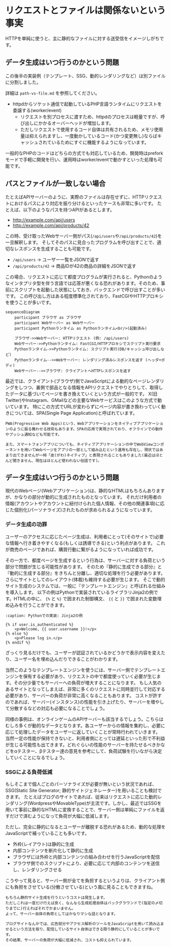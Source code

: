 # リクエストとファイルは関係ないという事実

HTTPを単純に使うと、主に静的なファイルに対する送受信をイメージしがちです。
## データ生成はいつ行うのかという問題

この後半の実装例（テンプレート、SSG、動的レンダリングなど）は別ファイルに分割しました。

詳細は `path-vs-file.md` を参照してください。

<!-- TODO: 後半の実装例は `path-vs-file.md` に分割済み。必要なら補足を追加 -->
- httpdからソケット通信で起動しているPHP言語ランタイムにリクエストを委譲する(worker/event)
  - リクエストを別プロセスに渡すため、httpdのプロセスは軽量ですが、呼び出しにかかるオーバーヘッドが増加します。
  - ただしリクエストで使用するコード自体は共有されるため、メモリ使用量は抑えられますし、一度動かしているコード(かつ変更無し)ならばキャッシュされているためにすぐに機能するようになっています。

一般的なPHPのコードはどちらの方式でも対応しているため、開発時はpreforkモードで手軽に開発を行い、運用時はworker/eventで動かすといった処理も可能です。


## パスとファイルが一致しない場合

たとえばAPIサーバーのように、実際のファイルは存在せずに、HTTPリクエストにおけるパスにより対応を振り分けるといったケースも非常に多いです。
たとえば、以下のようなパスを持つAPIがあるとします。

- http://example.com/api/users
- http://example.com/api/products/42

この時、受け取ったWebサーバー側がパス(`/api/users`や`/api/products/42`)を一旦解釈します。
そしてそのパスに見合ったプログラムを呼び出すことで、適切なレスポンスを生成することも可能です。

- `/api/users` -> ユーザー一覧をJSONで返す
- `/api/products/42` -> 商品IDが42の商品の詳細をJSONで返す

この場合、リクエストに応じて都度プログラムが実行されると、Pythonのようなインタプリタ型を伴う言語では応答が悪くなる恐れがあります。そのため、事前にスクリプトを起動した状態にしておき、バックエンドで呼び出すことが多いです。
この呼び出し方はある程度標準化されており、FastCGIやHTTPプロキシを使うことが多いです。

```{mermaid}
sequenceDiagram
    participant ブラウザ as ブラウザ
    participant Webサーバー as Webサーバー
    participant Pythonランタイム as Pythonランタイム<br/>(起動済み)

    ブラウザ->>Webサーバー: HTTPリクエスト (例: /api/users)
    Webサーバー->>Pythonランタイム: FastCGI/HTTPプロキシでスクリプト実行要求
    Pythonランタイム->>Pythonランタイム: スクリプト実行(DB/キャッシュ呼び出しなど)
    Pythonランタイム-->>Webサーバー: レンダリング済みレスポンスを返す (ヘッダ+ボディ)
    Webサーバー-->>ブラウザ: クライアントへHTTPレスポンスを返す
```

最近では、クライアント(ブラウザ)側でJavaScriptによる動的なページレンダリングをしつつ、裏側で部品となる情報をAPIリクエストでやりとりして、取得したデータに基づいてページを書き換えていくという方式が一般的です。
X(旧Twitter)やInstagram、GMailなどの主要なWebサービスはこのような方式で動いています。
特にこの方式でURLが変わらずにページ内容が書き換わっていく動きについては、SPA(Single Page Application)と呼ばれています。

```{note}
PWA(Progressive Web Apps)という、Webアプリケーションをネイティブアプリケーションのように振る舞わせる技術もあります。SPAの応用で実現されており、オフラインでの動作やプッシュ通知なども可能です。

また、スマートフォンアプリについても、ネイティブアプリケーションの中でWebViewコンポーネントを用いてWebページをアプリの一部として組み込むという運用も存在し、現状ではあまり出てきませんが一時「皮(がわ)ネイティブ」と表現されることもありました(最近はほとんど聞きません、現在はほとんど使われない俗語です)。
```

## データ生成はいつ行うのかという問題

現代のWebページ(Webアプリケーション)は、静的なHTMLはもちろんありますが、かなりの部分が動的に生成されたものとなっています。
それだけ利用者の情報(アカウントやアカウントに紐付けられた個人情報、その他の関連事項)に応じた個別化(パーソナライズ)されたものが求められるようになっています。

### データ生成の功罪

ユーザーのアクセスに応じたページ生成は、利用者にとって(そのサイトで)必要な情報へ行き着きやすくなる(もしくは誘導できる)という利点があります。
これが商売のページであれば、購買行動に繋がるようになっていれば成功です。

その一方で、都度ページを生成するという行為は、サーバーに対する負荷という部分で問題が生じる可能性があります。
そのため『静的に生成できる部分』と『動的に生成する部分』をきちんと分離し、適切な処理を行う必要があります。
さらにサイトとしてのレイアウト(体裁)も維持する必要が生じます。
そこで動的サイト生成のシステムでは、一般に『テンプレートエンジン』と呼ばれる仕組みを導入します。
以下の例はPythonで実装されているライブラリJinja2の例です。HTMLの中に、 `{%` と `%}` で囲まれた制御構文、 `{{` と `}}` で囲まれた変数埋め込みを行うことができます。

```{code-block}
:caption: Pythonでの実装: Jinja2の例

{% if user.is_authenticated %}
    <p>Welcome, {{ user.username }}!</p>
{% else %}
    <p>Please log in.</p>
{% endif %}
```

ざっくり見るだけでも、ユーザーが認証されているかどうかで表示内容を変えたり、ユーザー名を埋め込んだりできることがわかります。

当然このようなテンプレートエンジンを使うには、サーバー側でテンプレートエンジンを保有する必要があり、リクエストの中で都度使っていく必要が生じます。その分少量でもサーバーへの負荷が増大することになります。
もし人気のあるサイトとなってしまえば、非常に多くのリクエストに同時並行して対応する必要があり、サーバーの負荷が非常に高くなることもあります。
コストが許すのであれば、サーバー(インスタンス)の性能を引き上げたり、サーバーを増やして分散するなどの対応も必要になることでしょう。

同様の事例は、オンラインゲームのAPIサーバーも該当するでしょう。こちらはむしろ多くが動的なデータとなります。各ユーザーからの情報を集約し、必要に応じて処理したデータをユーザーに返していくことが常時行われていきます。
当然一定の性能が保持できないと、利用者側にとっては遅延といった形で不利益が生じる可能性も出てきます。どれぐらいの性能のサーバーを持たせるべきかなどをαテスター、βテスター達の意見を参考にして、負荷試験を行いながら決定していくことになるでしょう。

### SSGによる負荷低減

もしそこまで個人ごとのパーソナライズが必要が無いという状況であれば、SSG(Static Site Generator; 静的サイトジェネレーター)を用いることも検討できます。
たとえばブログのサイトであれば、従来はリクエストに応じた動的レンダリング(WordpressやMovableType)が主流です。しかし、最近ではSSGを用いて事前に静的なHTMLに変換することで、サーバー側は単純にファイルを返すだけで済むようになって負荷が大幅に低減します。

ただし、完全に静的になるとユーザーが離脱する恐れがあるため、動的な処理をJavaScriptで補っていることも多いです。

- 外枠(レイアウト)は静的に生成
- 内部コンテンツを断片化して静的に生成
- ブラウザには外枠と内部コンテンツの組み合わせを行うJavaScriptを配信
- ブラウザ側でのスクリプトにより、必要に応じて内部のコンテンツを送信し、レンダリングさせる

こうやって見ると、サーバー側が全てを負担するというよりは、クライアント側にも負担をさせている(分散させている)という風に見ることもできますね。

```{note}
もちろん静的サイト生成を行うというコストは発生します。
ただしこれは一度だけ行えば良く、なんなら生成処理自体はバックグラウンドで(指定の〆切りまでに)行えればそれでかまいません。
よって、サーバー自体の負荷としてはかなりマシな話となります。
```

```{note}
ブログサイトなんかでは、広告部分やアクセス解析のツールをJavaScriptを用いて読み込ませるという方法を取り、配信しているサイト自体はできる限り静的にしていることが多いです。
その結果、サーバーの負荷が大幅に低減され、コストも抑えられています。
```
